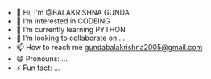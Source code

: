 - 👋 Hi, I’m @BALAKRISHNA GUNDA
- 👀 I’m interested in CODEING
- 🌱 I’m currently learning PYTHON
- 💞️ I’m looking to collaborate on ...
- 📫 How to reach me gundabalakrishna2005@gmail.com
- 😄 Pronouns: ...
- ⚡ Fun fact: ...

<!---
KRISHNA-165/KRISHNA-165 is a ✨ special ✨ repository because its `README.md` (this file) appears on your GitHub profile.
You can click the Preview link to take a look at your changes.
--->
